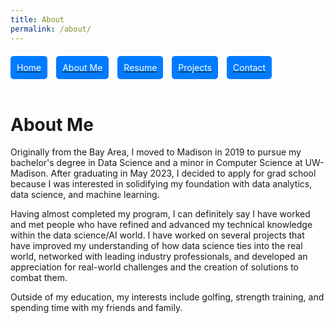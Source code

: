 ```yaml
---
title: About
permalink: /about/
---
```


<div style="margin-top: 20px;">
    <a href="/" style="display: inline-block; text-align: center; margin-right: 10px;">
        <span style="display: block; background-color: #007bff; color: white; padding: 10px; border-radius: 5px;">Home</span>
    </a>
    <a href="/about" style="display: inline-block; text-align: center; margin-right: 10px;">
        <span style="display: block; background-color: #007bff; color: white; padding: 10px; border-radius: 5px;">About Me</span>
    </a>
    <a href="/resume" style="display: inline-block; text-align: center; margin-right: 10px;">
        <span style="display: block; background-color: #007bff; color: white; padding: 10px; border-radius: 5px;">Resume</span>
    </a>
    <a href="/projects" style="display: inline-block; text-align: center; margin-right: 10px;">
        <span style="display: block; background-color: #007bff; color: white; padding: 10px; border-radius: 5px;">Projects</span>
    </a>
    <a href="/contact" style="display: inline-block; text-align: center; margin-right: 10px;">
        <span style="display: block; background-color: #007bff; color: white; padding: 10px; border-radius: 5px;">Contact</span>
    </a>
</div>

<br>

# About Me
Originally from the Bay Area, I moved to Madison in 2019 to pursue my bachelor's degree in Data Science and a minor in Computer Science at UW-Madison. After graduating in May 2023, I decided to apply for grad school because I was interested in solidifying my foundation with data analytics, data science, and machine learning.

Having almost completed my program, I can definitely say I have worked and met people who have refined and advanced my technical knowledge within the data science/AI world. I have worked on several projects that have improved my understanding of how data science ties into the real world, networked with leading industry professionals, and developed an appreciation for real-world challenges and the creation of solutions to combat them.

Outside of my education, my interests include golfing, strength training, and spending time with my friends and family.
